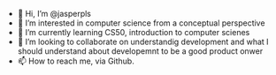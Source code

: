 - 👋 Hi, I’m @jasperpls
- 👀 I’m interested in computer science from a conceptual perspective
- 🌱 I’m currently learning CS50, introduction to computer scienes
- 💞️ I’m looking to collaborate on understandig development and what I should understand about developemnt to be a good product onwer
- 📫 How to reach me, via Github.

<!---
jasperpls/jasperpls is a ✨ special ✨ repository because its `README.md` (this file) appears on your GitHub profile.
You can click the Preview link to take a look at your changes.
--->
